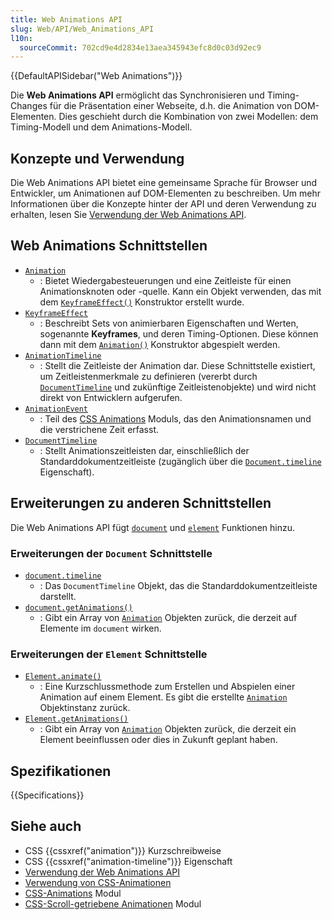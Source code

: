 ```yaml
---
title: Web Animations API
slug: Web/API/Web_Animations_API
l10n:
  sourceCommit: 702cd9e4d2834e13aea345943efc8d0c03d92ec9
---
```


{{DefaultAPISidebar("Web Animations")}}

Die **Web Animations API** ermöglicht das Synchronisieren und Timing-Changes für die Präsentation einer Webseite, d.h. die Animation von DOM-Elementen. Dies geschieht durch die Kombination von zwei Modellen: dem Timing-Modell und dem Animations-Modell.

## Konzepte und Verwendung

Die Web Animations API bietet eine gemeinsame Sprache für Browser und Entwickler, um Animationen auf DOM-Elementen zu beschreiben. Um mehr Informationen über die Konzepte hinter der API und deren Verwendung zu erhalten, lesen Sie [Verwendung der Web Animations API](/de/docs/Web/API/Web_Animations_API/Using_the_Web_Animations_API).

## Web Animations Schnittstellen

- [`Animation`](/de/docs/Web/API/Animation)
  - : Bietet Wiedergabesteuerungen und eine Zeitleiste für einen Animationsknoten oder -quelle. Kann ein Objekt verwenden, das mit dem [`KeyframeEffect()`](/de/docs/Web/API/KeyframeEffect/KeyframeEffect) Konstruktor erstellt wurde.
- [`KeyframeEffect`](/de/docs/Web/API/KeyframeEffect)
  - : Beschreibt Sets von animierbaren Eigenschaften und Werten, sogenannte **Keyframes**, und deren Timing-Optionen. Diese können dann mit dem [`Animation()`](/de/docs/Web/API/Animation/Animation) Konstruktor abgespielt werden.
- [`AnimationTimeline`](/de/docs/Web/API/AnimationTimeline)
  - : Stellt die Zeitleiste der Animation dar. Diese Schnittstelle existiert, um Zeitleistenmerkmale zu definieren (vererbt durch [`DocumentTimeline`](/de/docs/Web/API/DocumentTimeline) und zukünftige Zeitleistenobjekte) und wird nicht direkt von Entwicklern aufgerufen.
- [`AnimationEvent`](/de/docs/Web/API/AnimationEvent)
  - : Teil des [CSS Animations](/de/docs/Web/CSS/CSS_animations) Moduls, das den Animationsnamen und die verstrichene Zeit erfasst.
- [`DocumentTimeline`](/de/docs/Web/API/DocumentTimeline)
  - : Stellt Animationszeitleisten dar, einschließlich der Standarddokumentzeitleiste (zugänglich über die [`Document.timeline`](/de/docs/Web/API/Document/timeline) Eigenschaft).

## Erweiterungen zu anderen Schnittstellen

Die Web Animations API fügt [`document`](/de/docs/Web/API/Document) und [`element`](/de/docs/Web/API/Element) Funktionen hinzu.

### Erweiterungen der `Document` Schnittstelle

- [`document.timeline`](/de/docs/Web/API/Document/timeline)
  - : Das `DocumentTimeline` Objekt, das die Standarddokumentzeitleiste darstellt.
- [`document.getAnimations()`](/de/docs/Web/API/Document/getAnimations)
  - : Gibt ein Array von [`Animation`](/de/docs/Web/API/Animation) Objekten zurück, die derzeit auf Elemente im `document` wirken.

### Erweiterungen der `Element` Schnittstelle

- [`Element.animate()`](/de/docs/Web/API/Element/animate)
  - : Eine Kurzschlussmethode zum Erstellen und Abspielen einer Animation auf einem Element. Es gibt die erstellte [`Animation`](/de/docs/Web/API/Animation) Objektinstanz zurück.
- [`Element.getAnimations()`](/de/docs/Web/API/Element/getAnimations)
  - : Gibt ein Array von [`Animation`](/de/docs/Web/API/Animation) Objekten zurück, die derzeit ein Element beeinflussen oder dies in Zukunft geplant haben.

## Spezifikationen

{{Specifications}}

## Siehe auch

- CSS {{cssxref("animation")}} Kurzschreibweise
- CSS {{cssxref("animation-timeline")}} Eigenschaft
- [Verwendung der Web Animations API](/de/docs/Web/API/Web_Animations_API/Using_the_Web_Animations_API)
- [Verwendung von CSS-Animationen](/de/docs/Web/CSS/CSS_animations/Using_CSS_animations)
- [CSS-Animations](/de/docs/Web/CSS/CSS_animations) Modul
- [CSS-Scroll-getriebene Animationen](/de/docs/Web/CSS/CSS_scroll-driven_animations) Modul
